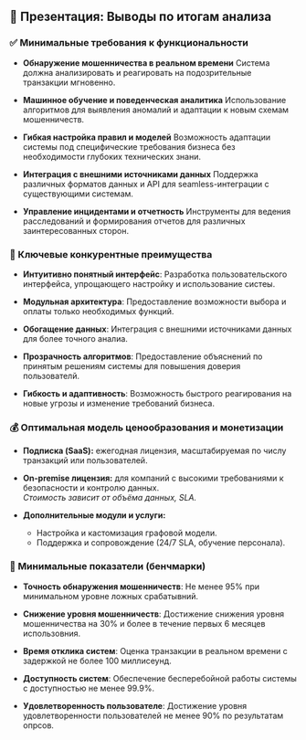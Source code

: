
## 🧾 Презентация: Выводы по итогам анализа

### ✅ Минимальные требования к функциональности

- **Обнаружение мошенничества в реальном времени** Система должна анализировать и реагировать на подозрительные транзакции мгновенно.

- **Машинное обучение и поведенческая аналитика** Использование алгоритмов для выявления аномалий и адаптации к новым схемам мошенничеств.

- **Гибкая настройка правил и моделей** Возможность адаптации системы под специфические требования бизнеса без необходимости глубоких технических знани.

- **Интеграция с внешними источниками данных** Поддержка различных форматов данных и API для seamless-интеграции с существующими системам.

- **Управление инцидентами и отчетность** Инструменты для ведения расследований и формирования отчетов для различных заинтересованных сторон.

### 🌟 Ключевые конкурентные преимущества

- **Интуитивно понятный интерфейс**: Разработка пользовательского интерфейса, упрощающего настройку и использование систеы.

- **Модульная архитектура**: Предоставление возможности выбора и оплаты только необходимых функций.

- **Обогащение данных**: Интеграция с внешними источниками данных для более точного аналиа.

- **Прозрачность алгоритмов**: Предоставление объяснений по принятым решениям системы для повышения доверия пользователй.

- **Гибкость и адаптивность**: Возможность быстрого реагирования на новые угрозы и изменение требований бизнеcа.

### 💰 Оптимальная модель ценообразования и монетизации

- **Подписка (SaaS):** ежегодная лицензия, масштабируемая по числу транзакций или пользователей.

- **On-premise лицензия:** для компаний с высокими требованиями к безопасности и контролю данных.  
    _Стоимость зависит от объёма данных, SLA._

- **Дополнительные модули и услуги:**
    - Настройка и кастомизация графовой модели.
    - Поддержка и сопровождение (24/7 SLA, обучение персонала).

### 📏 Минимальные показатели (бенчмарки)

- **Точность обнаружения мошенничеств**: Не менее 95% при минимальном уровне ложных срабатывний.

- **Снижение уровня мошенничеств**: Достижение снижения уровня мошенничества на 30% и более в течение первых 6 месяцев использовния.

- **Время отклика систем**: Оценка транзакции в реальном времени с задержкой не более 100 миллисеунд.

- **Доступность систем**: Обеспечение бесперебойной работы системы с доступностью не менее 99.9%.

- **Удовлетворенность пользователе**: Достижение уровня удовлетворенности пользователей не менее 90% по результатам опрсов.
